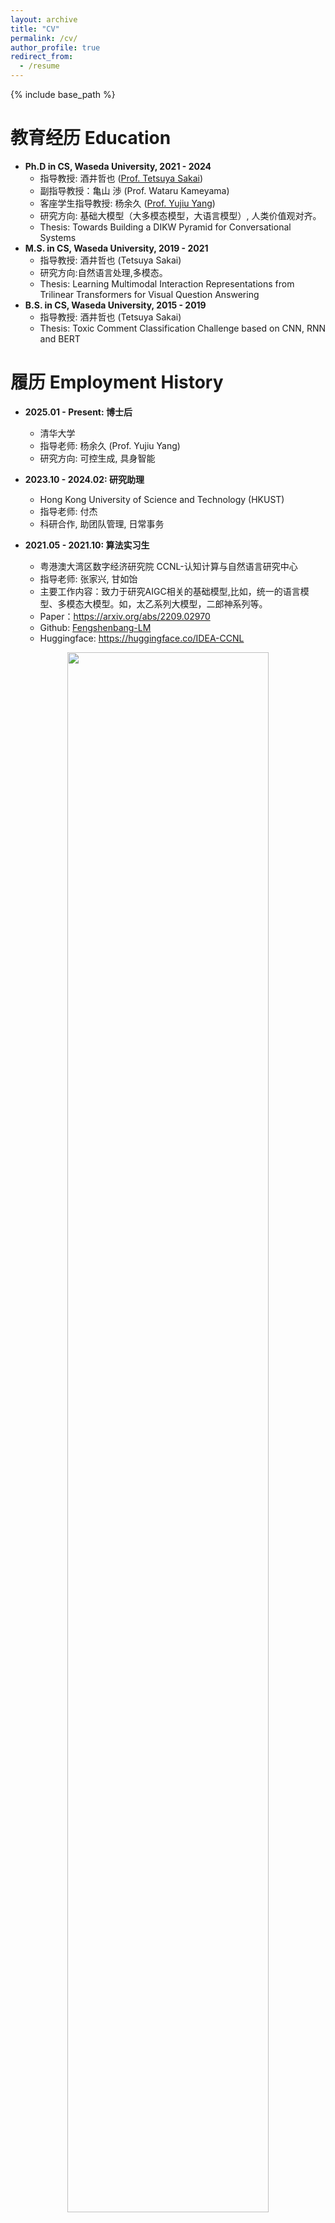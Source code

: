 ```yaml
---
layout: archive
title: "CV"
permalink: /cv/
author_profile: true
redirect_from:
  - /resume
---
```


{% include base_path %}

教育经历 Education
======
* **Ph.D in CS, Waseda University, 2021 - 2024**
  * 指导教授: 酒井哲也 ([Prof. Tetsuya Sakai](http://sakailab.com/tetsuya/))
  * 副指导教授：亀山 渉 (Prof. Wataru Kameyama)
  * 客座学生指导教授: 杨余久 ([Prof. Yujiu Yang](https://www.sigs.tsinghua.edu.cn/yyj_en/main.htm))
  * 研究方向: 基础大模型（大多模态模型，大语言模型）, 人类价值观对齐。
  * Thesis: Towards Building a DIKW Pyramid for Conversational Systems
* **M.S. in CS, Waseda University, 2019 - 2021**
  * 指导教授: 酒井哲也 (Tetsuya Sakai)
  * 研究方向:自然语言处理,多模态。
  * Thesis: Learning Multimodal Interaction Representations from Trilinear Transformers for Visual Question Answering
* **B.S. in CS, Waseda University, 2015 - 2019**
  * 指导教授: 酒井哲也 (Tetsuya Sakai)
  * Thesis: Toxic Comment Classification Challenge based on CNN, RNN and BERT

履历 Employment History
======
* **2025.01 - Present: 博士后**
  * 清华大学
  * 指导老师: 杨余久 (Prof. Yujiu Yang)
  * 研究方向: 可控生成, 具身智能

* **2023.10 - 2024.02: 研究助理**
  * Hong Kong University of Science and Technology (HKUST)
  * 指导老师: 付杰
  * 科研合作, 助团队管理, 日常事务

* **2021.05 - 2021.10: 算法实习生**
  * 粤港澳大湾区数字经济研究院 CCNL-认知计算与自然语言研究中心
  * 指导老师: 张家兴, 甘如饴
  * 主要工作内容：致力于研究AIGC相关的基础模型,比如，统一的语言模型、多模态大模型。如，太乙系列大模型，二郎神系列等。
  * Paper：https://arxiv.org/abs/2209.02970
  * Github: [Fengshenbang-LM](https://github.com/IDEA-CCNL/Fengshenbang-LM)
  * Huggingface: https://huggingface.co/IDEA-CCNL

<p align=center>
  <img src="/images/cv/fsb-project.png" width="80%">
</p>

* **2021.05 - 2021.10: 策略算法实习生**
  * 深圳市腾讯计算机系统有限公司 CDG-广告产品技术部
  * 指导老师: 杨建博
  * 主要工作内容：多模态广告推荐相关的研究 (多模态图神经网络, 已中ACM MM 2022)

<p align="center">
  <img src="/images/cv/c1.png" width="40%">
  <img src="/images/cv/c2.png" width="40%">
</p>

专业服务 Professional Services
======

**审稿员**
  * 会议: SIGIR, ACL, EMNLP, ACM MM, CVPR, CoLM
  * 期刊: TCSVT

**组织者**

* [NTCIR 2022 WWW-4 Task](https://research.nii.ac.jp/ntcir/ntcir-16/organizers.html)

这个任务主要是即时网络搜索（即针对给定的搜索主题进行网页的排名检索），其中包括中文和英文子任务。任务的目标是量化网络搜索技术的进步（以搜索引擎结果页面“首屏”的质量为标准），并解决可重复性（即某个研究小组X报告的结果能否在相同数据上被研究小组Y复现）和可再现性（即某个研究小组X报告的结果能否在不同数据上被研究小组Y再现）的问题。

* [NTCIR 2025 FairWeb-2 Task](https://research.nii.ac.jp/ntcir/ntcir-18/organizers.html)

该任务包含两个子任务：Web搜索(WS)子任务和对话式搜索(CS)子任务。主要研究问题：对于那些不如其他实体知名但同样相关的实体，能否在搜索结果中给予应有的曝光度？即，任务不仅关注相关性，还关注从多个角度确保搜索结果的公平曝光。与上一届（NTCIR-17 Fair Web-1）的主要区别：WS子任务新增了可复现性（reproducibility）要求。CS子任务是新引入的，用于处理文本对话场景下的搜索。目标：推动公平信息检索和推荐，鼓励参与者从不同视角考虑搜索公平性。

**教程讲师 (Tutorial Speaker)**

* NCAA 2023: [Large Models bridge the Digital-Real World Gap: from Understanding to Generation](https://dl2link.com/ncaa2023/program/tutorialSpeakers/#page-anchor)

**特邀作者**

* 2023.04 - 2024.02: [Readpaper](https://readpaper.com/new)
* 论文阅读，学术趋势等

<p align=center>
  <img src="/images/cv/readpaper.png" width="80%">
</p>

Publications
======
Details in [Publications Page](https://wangjunjie-ai.github.io/publications/)

  <ul>{% for post in site.publications reversed %}
    {% include archive-single-cv.html %}
  {% endfor %}</ul>
  
Talks
======
  <ul>{% for post in site.talks reversed %}
    {% include archive-single-talk-cv.html  %}
  {% endfor %}</ul>
  
<!-- Teaching
======
  <ul>{% for post in site.teaching reversed %}
    {% include archive-single-cv.html %}
  {% endfor %}</ul> -->
  
MOOC 证书
======

主要是大一和大二期间获得的MOOC证书，约40张

<p align="center">
  <img src="/images/cv/c3.png" width="80%"><br>
  <img src="/images/cv/c4.png" width="80%"><br>
  <img src="/images/cv/c5.png" width="80%"><br>
  <img src="/images/cv/c6.png" width="80%"><br>
  <img src="/images/cv/c6.png" width="80%">
</p>

Language
======
* 中文 / 英语 / 粤语 / 日语
